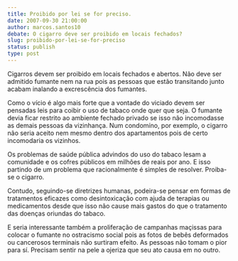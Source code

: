 ```yaml
---
title: Proibido por lei se for preciso.
date: 2007-09-30 21:00:00
author: marcos.santos10
debate: O cigarro deve ser proibido em locais fechados?
slug: proibido-por-lei-se-for-preciso
status: publish 
type: post
---
```


Cigarros devem ser proibido em locais fechados e abertos. Não deve ser admitido fumante nem na rua pois as pessoas que estão transitando junto acabam inalando a excrescência dos fumantes.  

Como o vício é algo mais forte que a vontade do viciado devem ser pensadas leis para coibir o uso de tabaco onde quer que seja. O fumante devia ficar restrito ao ambiente fechado privado se isso não incomodasse as demais pessoas da vizinhança. Num condomíno, por exemplo, o cigarro não seria aceito nem mesmo dentro dos apartamentos pois de certo incomodaria os vizinhos.  

Os problemas de saúde pública advindos do uso do tabaco lesam a comunidade e os cofres públicos em milhões de reais por ano. E isso partindo de um problema que racionalmente é simples de resolver. Proiba-se o cigarro.  

Contudo, seguindo-se diretrizes humanas, podeira-se pensar em formas de tratamentos eficazes como desintoxicação com ajuda de terapias ou medicamentos desde que isso não cause mais gastos do que o tratamento das doenças oriundas do tabaco.  

E seria interessante também a proliferação de campanhas maçissas para colocar o fumante no ostracismo social pois as fotos de bebês deformados ou cancerosos terminais não surtiram efeito. As pessoas não tomam o pior para sí. Precisam sentir na pele a ojeriza que seu ato causa em no outro.
